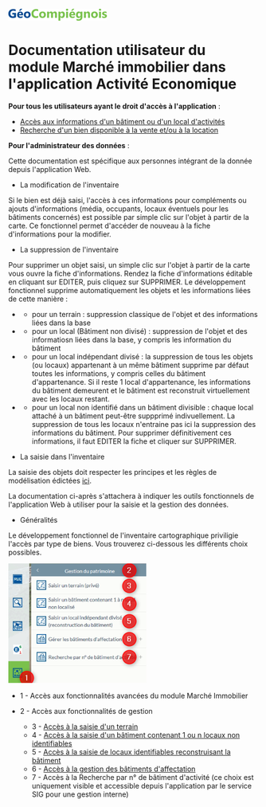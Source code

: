 ![picto](https://github.com/sigagglocompiegne/orga_gest_igeo/blob/master/doc/img/geocompiegnois_2020_reduit_v2.png)

# Documentation utilisateur du module Marché immobilier dans l'application Activité Economique #

**Pour tous les utilisateurs ayant le droit d'accès à l'application** :
- [Accès aux informations d'un bâtiment ou d'un local d'activités](https://github.com/sigagglocompiegne/marcheimmoent/blob/master/app/doc_util_util_1_immo.md)
- [Recherche d'un bien disponible à la vente et/ou à la location](https://github.com/sigagglocompiegne/marcheimmoent/blob/master/app/doc_util_util_2_immo.md)

**Pour l'administrateur des données** :

Cette documentation est spécifique aux personnes intégrant de la donnée depuis l'application Web.

  * La modification de l'inventaire

Si le bien est déjà saisi, l'accès à ces informations pour compléments ou ajouts d'informations (média, occupants, locaux éventuels pour les bâtiments concernés) est possible par simple clic sur l'objet à partir de la carte. Ce fonctionnel permet d'accéder de nouveau à la fiche d'informations pour la modifier.

  * La suppression de l'inventaire

Pour supprimer un objet saisi, un simple clic sur l'objet à partir de la carte vous ouvre la fiche d'informations. Rendez la fiche d'informations éditable en cliquant sur EDITER, puis cliquez sur SUPPRIMER. Le développement fonctionnel supprime automatiquement les objets et les informations liées de cette manière :

   * - pour un terrain : suppression classique de l'objet et des informations liées dans la base
   * - pour un local (Bâtiment non divisé) : suppression de l'objet et des informatiosn liées dans la base, y compris les information du bâtiment
   * - pour un local indépendant divisé : la suppression de tous les objets (ou locaux) appartenant à un même bâtiment supprime par défaut toutes les informations, y compris celles du bâtiment d'appartenance. Si il reste 1 local d'appartenance, les informations du bâtiment demeurent et le bâtiment est reconstruit virtuellement avec les locaux restant.
   * - pour un local non identifié dans un bâtiment divisible : chaque local attaché à un bâtiment peut-être suppprimé indivuellement. La suppression de tous les locaux n'entraine pas ici la suppression des informations du bâtiment. Pour supprimer définitivement ces informations, il faut EDITER la fiche et cliquer sur SUPPRIMER.

  * La saisie dans l'inventaire

La saisie des objets doit respecter les principes et les règles de modélisation édictées [ici](https://github.com/sigagglocompiegne/marcheimmoent/blob/master/gabarit/livrables.md).

La documentation ci-après s'attachera à indiquer les outils fonctionnels de l'application Web à utiliser pour la saisie et la gestion des données.

  * Généralités

Le développement fonctionnel de l'inventaire cartographique priviligie l'accès par type de biens. Vous trouverez ci-dessous les différents choix possibles. 

![picto](doc_admin_menu.png)

 * 1 - Accès aux fonctionnalités avancées du module Marché Immobilier
 * 2 - Accès aux fonctionnalités de gestion
 
   * 3 - [Accès à la saisie d'un terrain]()
   * 4 - [Accès à la saisie d'un bâtiment contenant 1 ou n locaux non identifiables]()
   * 5 - [Accès à la saisie de locaux identifiables reconstruisant la bâtiment]()
   * 6 - [Accès à la gestion des bâtiments d'affectation]()
   * 7 - Accès à la Recherche par n° de bâtiment d'activité (ce choix est uniquement visible et accessible depuis l'application par le service SIG pour une gestion interne)
